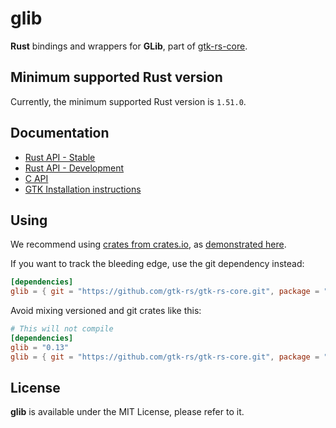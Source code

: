 # glib

__Rust__ bindings and wrappers for __GLib__, part of [gtk-rs-core](https://github.com/gtk-rs/gtk-rs-core).

## Minimum supported Rust version

Currently, the minimum supported Rust version is `1.51.0`.

## Documentation

 * [Rust API - Stable](https://gtk-rs.org/gtk-rs-core/stable/latest/docs/glib/)
 * [Rust API - Development](https://gtk-rs.org/gtk-rs-core/git/docs/glib)
 * [C API](https://developer.gnome.org/glib/stable/)
 * [GTK Installation instructions](https://www.gtk.org/docs/installations/)

## Using

We recommend using [crates from crates.io](https://crates.io/keywords/gtk-rs),
as [demonstrated here](https://gtk-rs.org/#using).

If you want to track the bleeding edge, use the git dependency instead:

```toml
[dependencies]
glib = { git = "https://github.com/gtk-rs/gtk-rs-core.git", package = "glib" }
```

Avoid mixing versioned and git crates like this:

```toml
# This will not compile
[dependencies]
glib = "0.13"
glib = { git = "https://github.com/gtk-rs/gtk-rs-core.git", package = "glib" }
```

## License

__glib__ is available under the MIT License, please refer to it.
